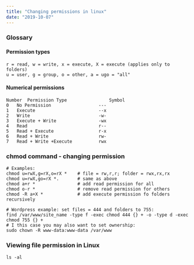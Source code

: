 ```yaml
---
title: "Changing permissions in linux"
date: "2019-10-07"
---
```


### Glossary

#### Permission types

```
r = read, w = write, x = execute, X = execute (applies only to folders)
u = user, g = group, o = other, a = ugo = "all"
```

#### Numerical permissions

```
Number	Permission Type                Symbol
0	No Permission	               ---
1	Execute	                       --x
2	Write	                       -w-
3	Execute + Write	               -wx
4	Read	                       r--
5	Read + Execute	               r-x
6	Read + Write                   rw-
7	Read + Write +Execute          rwx
```

### chmod command - changing permission

```
# Examples:
chmod u=rwX,g=rX,o=rX *    # file = rw,r,r; folder = rwx,rx,rx
chmod u=rwX,go=rX *.       # same as above
chmod a+r *                # add read permission for all
chmod o-r *                # remove read permission for others
chmod -R a+X *             # add execute permission fo folders recursively

# Wordpress example: set files = 444 and folders to 755:
find /var/www/site_name -type f -exec chmod 444 {} + -o -type d -exec chmod 755 {} +
# I this case you may also want to set ownership:
sudo chown -R www-data:www-data /var/www
```

### Viewing file permission in Linux

```
ls -al
```
